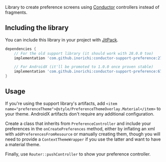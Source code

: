 Library to create preference screens using [Conductor](https://github.com/bluelinelabs/Conductor) controllers instead of fragments.

## Including the library

You can include this library in your project with [JitPack](https://jitpack.io).

```groovy
dependencies {
    // For the old support library (it should work with 28.0.0 too)
    implementation 'com.github.inorichi:conductor-support-preference:27.0.2'

    // For AndroidX (it'll be promoted to 1.0.0 once proven stable)
    implementation 'com.github.inorichi:conductor-support-preference:673f76f'
}
```

## Usage

If you're using the support library's artifacts, add `<item name="preferenceTheme">@style/PreferenceThemeOverlay.Material</item>` to your theme. AndroidX artifacts don't require any additional configuration.

Create a class that inherits from `PreferenceController` and include your preferences in the `onCreatePreferences` method, 
either by inflating an xml with `addPreferencesFromResource` or manually creating them, though you will need to provide
a `ContextThemeWrapper` if you use the latter and want to have a material theme.

Finally, use `Router::pushController` to show your preference controller.
